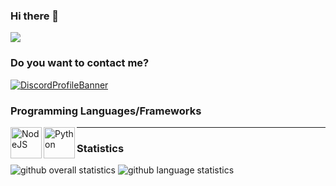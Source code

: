 ### Hi there 👋
![](https://komarev.com/ghpvc/?username=3xnull&color=green)

### Do you want to contact me?
[![DiscordProfileBanner](https://discord.c99.nl/widget/theme-2/417987976174370826.png)](https://discord.com)

### Programming Languages/Frameworks
<img align="left" alt="NodeJS" width="50px" height="50px" src="https://raw.githubusercontent.com/faith/faith/master/images/nodejs.svg" />
<img align="left" alt="Python" width="50px" height="50px" src="https://raw.githubusercontent.com/faith/faith/master/images/python.png" />

---

### Statistics
![github overall statistics](https://github-readme-stats.vercel.app/api?username=3xnull&show_icons=true&theme=tokyonight)
![github language statistics](https://github-readme-stats.vercel.app/api/top-langs/?username=3xnull&show_icons=true&layout=compact&theme=tokyonight)



